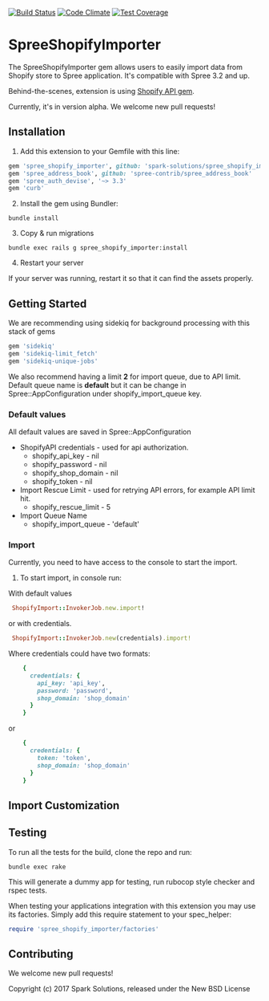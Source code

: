 [![Build Status](https://travis-ci.org/spark-solutions/spree_shopify_importer.svg?branch=master)](https://travis-ci.org/spark-solutions/spree_shopify_importer)
[![Code Climate](https://codeclimate.com/github/spark-solutions/spree_shopify_importer/badges/gpa.svg)](https://codeclimate.com/github/spark-solutions/spree_shopify_importer)
[![Test Coverage](https://codeclimate.com/github/spark-solutions/spree_shopify_importer/badges/coverage.svg)](https://codeclimate.com/github/spark-solutions/spree_shopify_importer/coverage)

SpreeShopifyImporter
====================

The SpreeShopifyImporter gem allows users to easily import data from Shopify store to Spree application.
It's compatible with Spree 3.2 and up.

Behind-the-scenes, extension is using [Shopify API gem](https://github.com/Shopify/shopify_api).

Currently, it's in version alpha. We welcome new pull requests!

## Installation

1. Add this extension to your Gemfile with this line:
  ```ruby
  gem 'spree_shopify_importer', github: 'spark-solutions/spree_shopify_importer'
  gem 'spree_address_book', github: 'spree-contrib/spree_address_book'
  gem 'spree_auth_devise', '~> 3.3'
  gem 'curb'

  ```

2. Install the gem using Bundler:
  ```shell
  bundle install
  ```

3. Copy & run migrations
  ```shell
  bundle exec rails g spree_shopify_importer:install
  ```

4. Restart your server

  If your server was running, restart it so that it can find the assets properly.

## Getting Started

We are recommending using sidekiq for background processing with this stack of gems

```ruby
gem 'sidekiq'
gem 'sidekiq-limit_fetch'
gem 'sidekiq-unique-jobs'
```

We also recommend having a limit **2** for import queue, due to API limit. Default queue name is **default** 
but it can be change in Spree::AppConfiguration under shopify_import_queue key.

### Default values
   
All default values are saved in Spree::AppConfiguration
   
- ShopifyAPI credentials - used for api authorization.
  * shopify_api_key - nil
  * shopify_password - nil
  * shopify_shop_domain - nil
  * shopify_token - nil
- Import Rescue Limit - used for retrying API errors, for example API limit hit.
  * shopify_rescue_limit - 5
- Import Queue Name
  * shopify_import_queue - 'default'
  
   
### Import

Currently, you need to have access to the console to start the import.

1. To start import, in console run:

With default values

```ruby
 ShopifyImport::InvokerJob.new.import!
```

or with credentials.

```ruby
 ShopifyImport::InvokerJob.new(credentials).import!
```

Where credentials could have two formats:

```ruby
    {
      credentials: {
        api_key: 'api_key', 
        password: 'password',
        shop_domain: 'shop_domain'
      }
    }
```

or 

```ruby
    {
      credentials: {
        token: 'token',
        shop_domain: 'shop_domain'
      }
    }
```
## Import Customization

## Testing

To run all the tests for the build, clone the repo and run:

```shell
bundle exec rake
```

This will generate a dummy app for testing, run rubocop style checker and rspec tests.

When testing your applications integration with this extension you may use its factories.
Simply add this require statement to your spec_helper:

```ruby
require 'spree_shopify_importer/factories'
```

## Contributing

We welcome new pull requests!

Copyright (c) 2017 Spark Solutions, released under the New BSD License

